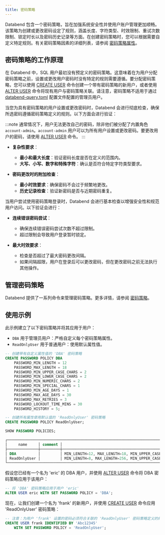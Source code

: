 ```yaml
---
title: 密码策略
---
```


Databend 包含一个密码策略，旨在加强系统安全性并使用户账户管理更加顺畅。该策略为创建或更改密码设定了规则，涵盖长度、字符类型、时效限制、重试次数限制、锁定时长以及密码历史记录等方面。在创建密码策略时，您可以根据需要自定义特定规则。有关密码策略因素的详细列表，请参阅 [密码策略属性](/sql/sql-commands/ddl/password-policy/create-password-policy#password-policy-attributes)。

## 密码策略的工作原理

在 Databend 中，SQL 用户最初没有预定义的密码策略。这意味着在为用户分配密码策略之前，设置或更改用户密码时没有特定的规则需要遵循。要分配密码策略，您可以使用 [CREATE USER](/sql/sql-commands/ddl/user/user-create-user) 命令创建一个带有密码策略的新用户，或者使用 [ALTER USER](/sql/sql-commands/ddl/user/user-alter-user) 命令将现有用户与密码策略关联。请注意，密码策略不适用于通过 [databend-query.toml](https://github.com/datafuselabs/databend/blob/main/scripts/distribution/configs/databend-query.toml) 配置文件配置的管理员用户。

当您为具有密码策略的用户设置或更改密码时，Databend 会进行彻底检查，确保所选密码遵循密码策略定义的规则。以下方面会进行验证：

:::note
通常情况下，用户无法更改自己的密码，除非他们被分配了内置角色 `account-admin`。`account-admin` 用户可以为所有用户设置或更改密码。要更改用户的密码，请使用 [ALTER USER](/sql/sql-commands/ddl/user/user-alter-user) 命令。
:::

- **复杂性要求**：
    - **最小和最大长度**：验证密码长度是否在定义的范围内。
    - **大写、小写、数字和特殊字符**：确认是否符合特定字符类型要求。

- **密码更改时的附加检查**：
    - **最小时效要求**：确保密码不会过于频繁地更改。
    - **历史记录检查**：验证新密码是否与近期密码重复。

当用户尝试使用密码策略登录时，Databend 会进行基本检查以增强安全性和规范用户访问。以下验证会进行：

- **连续错误密码尝试**：
    - 确保连续错误密码尝试次数不超过限制。
    - 超过限制会导致用户登录暂时锁定。

- **最大时效要求**：
    - 检查是否超过了最大密码更改间隔。
    - 如果间隔超限，用户在登录后可以更改密码，但在更改密码之前无法执行其他操作。

## 管理密码策略

Databend 提供了一系列命令来管理密码策略。更多详情，请参阅 [密码策略](/sql/sql-commands/ddl/password-policy/)。

## 使用示例

此示例建立了以下密码策略并将其应用于用户：

- `DBA` 用于管理员用户：严格自定义每个密码策略属性。
- `ReadOnlyUser` 用于普通用户：使用默认属性值。

```sql
-- 创建带有自定义属性值的 'DBA' 密码策略
CREATE PASSWORD POLICY DBA
    PASSWORD_MIN_LENGTH = 12
    PASSWORD_MAX_LENGTH = 18
    PASSWORD_MIN_UPPER_CASE_CHARS = 2
    PASSWORD_MIN_LOWER_CASE_CHARS = 2
    PASSWORD_MIN_NUMERIC_CHARS = 2
    PASSWORD_MIN_SPECIAL_CHARS = 1
    PASSWORD_MIN_AGE_DAYS = 1
    PASSWORD_MAX_AGE_DAYS = 30
    PASSWORD_MAX_RETRIES = 3
    PASSWORD_LOCKOUT_TIME_MINS = 30
    PASSWORD_HISTORY = 5;

-- 创建所有属性使用默认值的 'ReadOnlyUser' 密码策略
CREATE PASSWORD POLICY ReadOnlyUser;

SHOW PASSWORD POLICIES;

┌──────────────────────────────────────────────────────────────────────────────────────────────────────────────────────────────────────────────────────────────────────────────────────────────────────────────────────────────────┐
│     name     │ comment │                                                                                                 options                                                                                                 │
├──────────────┼─────────┼─────────────────────────────────────────────────────────────────────────────────────────────────────────────────────────────────────────────────────────────────────────────────────────────────────────┤
│ DBA          │         │ MIN_LENGTH=12, MAX_LENGTH=18, MIN_UPPER_CASE_CHARS=2, MIN_LOWER_CASE_CHARS=2, MIN_NUMERIC_CHARS=2, MIN_SPECIAL_CHARS=1, MIN_AGE_DAYS=1, MAX_AGE_DAYS=30, MAX_RETRIES=3, LOCKOUT_TIME_MINS=30, HISTORY=5 │
│ ReadOnlyUser │         │ MIN_LENGTH=8, MAX_LENGTH=256, MIN_UPPER_CASE_CHARS=1, MIN_LOWER_CASE_CHARS=1, MIN_NUMERIC_CHARS=1, MIN_SPECIAL_CHARS=0, MIN_AGE_DAYS=0, MAX_AGE_DAYS=90, MAX_RETRIES=5, LOCKOUT_TIME_MINS=15, HISTORY=0 │
└──────────────────────────────────────────────────────────────────────────────────────────────────────────────────────────────────────────────────────────────────────────────────────────────────────────────────────────────────┘
```

假设您已经有一个名为 'eric' 的 DBA 用户，并使用 [ALTER USER](/sql/sql-commands/ddl/user/user-alter-user) 命令将 DBA 密码策略应用于该用户：

```sql
-- 将 'DBA' 密码策略应用于用户 'eric'
ALTER USER eric WITH SET PASSWORD POLICY = 'DBA';
```

现在，让我们创建一个名为 'frank' 的新用户，并使用 [CREATE USER](/sql/sql-commands/ddl/user/user-create-user) 命令应用 'ReadOnlyUser' 密码策略：

```sql
-- 注意：为用户 'frank' 设置的密码必须符合关联的 'ReadOnlyUser' 密码策略定义的约束
CREATE USER frank IDENTIFIED BY 'Abc12345'
    WITH SET PASSWORD POLICY = 'ReadOnlyUser';
```